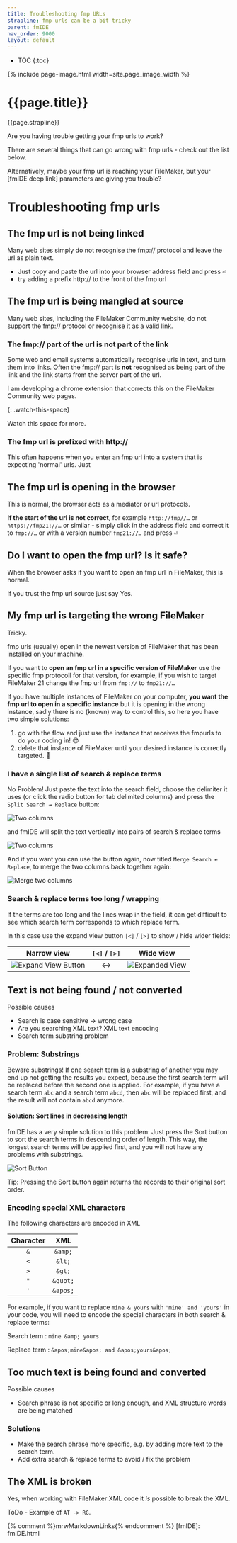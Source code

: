 ```yaml
---
title: Troubleshooting fmp URLs
strapline: fmp urls can be a bit tricky
parent: fmIDE
nav_order: 9000
layout: default
---
```

- TOC
{:toc}

{% include page-image.html width=site.page_image_width %}

# {{page.title}}

{{page.strapline}}

Are you having trouble getting your fmp urls to work?

There are several things that can go wrong with fmp urls - check out the list below.

Alternatively, maybe your fmp url is reaching your FileMaker, but your [fmIDE deep link] parameters are giving you trouble?

# Troubleshooting fmp urls

## The fmp url is not being linked

Many web sites simply do not recognise the fmp:// protocol and leave the url as plain text.

- Just copy and paste the url into your browser address field and press <kbd>⏎</kbd>
- try adding a prefix http:// to the front of the fmp url

## The fmp url is being mangled at source

Many web sites, including the FileMaker Community website, do not support the fmp:// protocol or recognise it as a valid link.

### The fmp:// part of the url is not part of the link

Some web and email systems automatically recognise urls in text, and turn them into links. Often the fmp:// part is **not** recognised as being part of the link and the link starts from the server part of the url.

I am developing a chrome extension that corrects this on the FileMaker Community web pages.

{: .watch-this-space}

Watch this space for more.

### The fmp url is prefixed with http://

This often happens when you enter an fmp url into a system that is expecting 'normal' urls. Just 

## The fmp url is opening in the browser

This is normal, the browser acts as a mediator or url protocols.

**If the start of the url is not correct**, for example `http://fmp//…` or `https://fmp21://…` or similar - simply click in the address field and correct it to `fmp://…` or with a version number `fmp21://…` and press <kbd>⏎</kbd>

## Do I want to open the fmp url? Is it safe?

When the browser asks if you want to open an fmp url in FileMaker, this is normal.

If you trust the fmp url source just say Yes.

## My fmp url is targeting the wrong FileMaker

Tricky.

fmp urls (usually) open in the newest version of FileMaker that has been installed on your machine.

If you want to **open an fmp url in a specific version of FileMaker** use the specific fmp protocoll for that version, for example, if you wish to target FileMaker 21 change the fmp url from `fmp://` to `fmp21://…`

If you have multiple instances of FileMaker on your computer, **you want the fmp url to open in a specific instance** but it is opening in the wrong instance, sadly there is no (known) way to control this, so here you have two simple solutions:

1. go with the flow and just use the instance that receives the fmpurls to do your coding in! 😎
2. delete that instance of FileMaker until your desired instance is correctly targeted. 🤠

### I have a single list of search & replace terms

No Problem! Just paste the text into the search field, choose the delimiter it uses (or click the radio button for tab delimited columns) and press the `Split Search → Replace` button:

![Two columns](/assets/images/fmIDE-screenshot-two-columns-1.png)

and fmIDE will split the text vertically into pairs of search & replace terms

![Two columns](/assets/images/fmIDE-screenshot-two-columns-2.png)

And if you want you can use the button again, now titled `Merge Search ← Replace`, to merge the two columns back together again:

![Merge two columns](/assets/images/fmIDE-screenshot-merge-two-columns.png)

### Search & replace terms too long / wrapping

If the terms are too long and the lines wrap in the field, it can get difficult to see which search term corresponds to which replace term.

In this case use the expand view button `[<]` / `[>]` to show / hide wider fields:

| Narrow view | `[<]` / `[>]` | Wide view |
| ---- | :-: | --- |
| ![Expand View Button](/assets/images/fmIDE-screenshot-expand-view.png) | ↔︎ | ![Expanded View](/assets/images/fmIDE-screenshot-expanded-view.png) |

## Text is not being found / not converted

Possible causes

- Search is case sensitive -> wrong case
- Are you searching XML text? XML text encoding
- Search term substring problem

### Problem: Substrings

Beware substrings! If one search term is a substring of another you may end up not getting the results you expect, because the first search term will be replaced before the second one is applied. For example, if you have a search term `abc` and a search term `abcd`, then `abc` will be replaced first, and the result will not contain `abcd` anymore.

#### Solution: Sort lines in decreasing length

fmIDE has a very simple solution to this problem: Just press the Sort button to sort the search terms in descending order of length. This way, the longest search terms will be applied first, and you will not have any problems with substrings.

![Sort Button](/assets/images/fmIDE-screenshot-sort-button.png)

Tip: Pressing the Sort button again returns the records to their original sort order.

### Encoding special XML characters

The following characters are encoded in XML

| Character | XML      |
| :-------: | :------: |
| `&`       | `&amp;`  |
| `<`       | `&lt;`   |
| `>`       | `&gt;`   |
| `"`       | `&quot;` |
| `'`       | `&apos;` |

For example, if you want to replace `mine & yours` with `'mine' and 'yours'` in your code, you will need to encode the special characters in both search & replace terms:

Search term
: `mine &amp; yours`

Replace term
: `&apos;mine&apos; and &apos;yours&apos;`

## Too much text is being found and converted

Possible causes

- Search phrase is not specific or long enough, and XML structure words are being matched

### Solutions

- Make the search phrase more specific, e.g. by adding more text to the search term.
- Add extra search & replace terms to avoid / fix the problem


## The XML is broken

Yes, when working with FileMaker XML code it *is* possible to break the XML.

ToDo - Example of `AT -> RG`.

{% comment %}mrwMarkdownLinks{% endcomment %}
[fmIDE]: fmIDE.html
